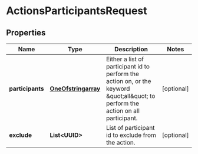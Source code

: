 

# ActionsParticipantsRequest


## Properties

Name | Type | Description | Notes
------------ | ------------- | ------------- | -------------
**participants** | [**OneOfstringarray**](OneOfstringarray.md) | Either a list of participant id to perform the action on, or the keyword \&quot;all\&quot; to perform the action on all participant. |  [optional]
**exclude** | **List&lt;UUID&gt;** | List of participant id to exclude from the action. |  [optional]



